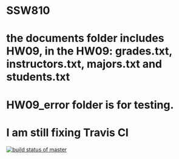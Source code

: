 # SSW810
# the documents folder includes HW09, in the HW09: grades.txt, instructors.txt, majors.txt and students.txt
# HW09_error folder is for testing.
# I am still fixing Travis CI
[![build status of master](https://travis-ci.org/JamesLi0217/SSW810.svg?branch=HW10)](https://travis-ci.org/JamesLi0217/SSW810)
